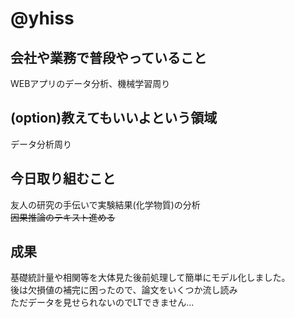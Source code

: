 # @yhiss

## 会社や業務で普段やっていること
WEBアプリのデータ分析、機械学習周り

## (option)教えてもいいよという領域
データ分析周り

## 今日取り組むこと
友人の研究の手伝いで実験結果(化学物質)の分析  
~~因果推論のテキスト進める~~

## 成果
基礎統計量や相関等を大体見た後前処理して簡単にモデル化しました。  
後は欠損値の補完に困ったので、論文をいくつか流し読み  
ただデータを見せられないのでLTできません...
